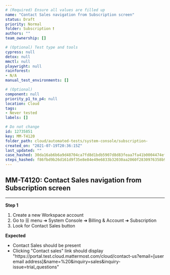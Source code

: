 ```yaml
---
# (Required) Ensure all values are filled up
name: "Contact Sales navigation from Subscription screen"
status: Draft
priority: Normal
folder: Subscription ❗
authors: ""
team_ownership: []

# (Optional) Test type and tools
cypress: null
detox: null
mmctl: null
playwright: null
rainforest: 
- N/A
manual_test_environments: []

# (Optional)
component: null
priority_p1_to_p4: null
location: Cloud
tags: 
- Never tested
labels: []

# Do not change
id: 12735851
key: MM-T4120
folder_path: cloud/automated-tests/system-console/subscription-
created_on: "2021-07-19T20:36:15Z"
last_updated: ""
case_hashed: 30da16ab6b6a9d48704ca7fd8d1bdb5907d8d83feaa7fa41b0004474ef2d16aad0f58fe41be7ac9555a31281da7692e4
steps_hashed: f86fbd9b26d161d9f35e8e84e49e6833b32030aa2060f2830976358b9bcbc32a96acbaf7af7422e344158af8116214ff
---
```


## MM-T4120: Contact Sales navigation from Subscription screen

---

**Step 1**

1. Create a new Workspace account
2. Go to ☰ menu ➜ System Console ➜ Billing & Account ➜ Subscription
3. Look for Contact Sales button

**Expected**

- Contact Sales should be present
- Clicking "Contact sales" link should display "https\://portal.test.cloud.mattermost.com/cloud/contact-us?email=\[user email address]\&name=%20\&inquiry=sales\&inquiry-issue=trial\_questions"
